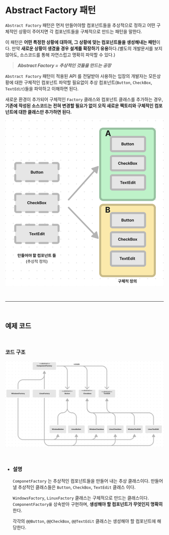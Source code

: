 # **Abstract Factory 패턴**
`Abstract Factory` 패턴은 먼저 만들어야할 컴포넌트들을 추상적으로 정하고 어떤 구체적인 상황이 주어지면 각 컴포넌트들을 구체적으로 만드는 패턴을 말한다.

이 패턴은 **어떤 특정한 상황에 대하여, 그 상황에 맞는 컴포넌트들을 생성해내는 패턴**이다. 만약 **새로운 상황이 생겼을 경우 설계를 확장하기 유용**하다.(별도의 개발문서를 보지 않아도, 소스코드를 통해 자연스럽고 명확히 파악할 수 있다.)

> ***Abstract Factory = 추상적인 것들을 만드는 공장***

`Abstract Factory` 패턴이 적용된 API 를 전달받아 사용하는 입장의 개발자는 모든상황에 대한 구체적인 컴포넌트 파악할 필요없이 추상 컴포넌트(`Button`, `CheckBox`, `TextEdit`)들을 파악하고 이해하면 된다.

새로운 환경이 추가되어 구체적인 `Factory` 클래스와 컴포넌트 클래스를 추가하는 경우, **기존에 작성된 소스코드는 전혀 변경할 필요가 없이 오직 새로운 팩토리와 구체적인 컴포넌트에 대한 클래스만 추가하면 된다.**

![AbstractFactoryExample.png.png](/img/AbstractFactoryExample.png)


<br><hr><br>

## **예제 코드**


<br>

### **코드 구조**
![AbstractFactory.png.png](/img/AbstractFactory.png)

<br>

- ### **설명** 

    `ComponetFactory` 는 추상적인 컴포넌트들을 만들어 내는 추상 클래스이다. 만들어낼 추상적인 클래스들은 `Button`, `CheckBox`, `TextEdit` 클래스 이다.

    `WindowsFactory`, `LinuxFactory` 클래스는 구체적으로 만드는 클래스이다. `ComponentFactory를` 상속받아 구현하며, **생성해야 할 컴포넌트가 무엇인지 명확히** 한다.

    각각의 `@@Button`, `@@CheckBox`, `@@TextEdit` 클래스는 생성해야 할 컴포넌트에 해당한다.



    

